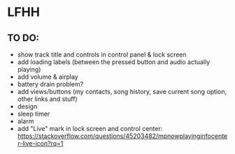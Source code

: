 #  LFHH 

## TO DO:

- show track title and controls in control panel & lock screen
- add loading labels (between the pressed button and audio actually playing)
- add volume & airplay
- battery drain problem?
- add views/buttons (my contacts, song history, save current song option, other links and stuff)
- design
- sleep timer
- alarm
- add "Live" mark in lock screen and control center: https://stackoverflow.com/questions/45203482/mpnowplayinginfocenter-live-icon?rq=1


